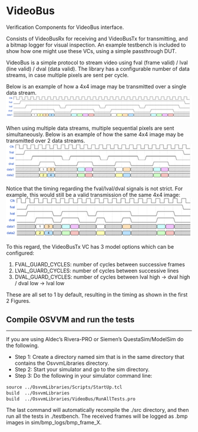 # VideoBus

Verification Components for VideoBus interface. 

Consists of VideoBusRx for receiving and VideoBusTx for transmitting, and a bitmap logger for visual inspection. An example testbench is included to show how one might use these VCs, using a simple passthrough DUT. 

VideoBus is a simple protocol to stream video using fval (frame valid) / lval (line valid) / dval (data valid). The library has a configurable number of data streams, in case multiple pixels are sent per cycle. 

Below is an example of how a 4x4 image may be transmitted over a single data stream. 
![timing diagram of clk/fval/lval/dval/data](VideoBusInterface.png)

When using multiple data streams, multiple sequential pixels are sent simultaneously. Below is an example of how the same 4x4 image may be transmitted over 2 data streams.
![timing diagram of clk/fval/lval/dval/data1/data2](VideoBusInterface_2ds.png)

Notice that the timing regarding the fval/lval/dval signals is not strict. For example, this would still be a valid transmission of the same 4x4 image:
![timing diagram of clk/fval/lval/dval/data1/data2 with non-strict timing](VideoBusInterface_timing_example.png)

To this regard, the VideoBusTx VC has 3 model options which can be configured: 
1. FVAL_GUARD_CYCLES: number of cycles between successive frames
2. LVAL_GUARD_CYCLES: number of cycles between successive lines
3. DVAL_GUARD_CYCLES: number of cycles between lval high -> dval high / dval low -> lval low

These are all set to 1 by default, resulting in the timing as shown in the first 2 Figures. 

## Compile OSVVM and run the tests
----------------------------------------------------

If you are using Aldec’s Rivera-PRO or Siemen’s QuestaSim/ModelSim do the following.

* Step 1: Create a directory named sim that is in the same directory that contains the OsvvmLibraries directory.
* Step 2: Start your simulator and go to the sim directory.
* Step 3: Do the following in your simulator command line:

```
source ../OsvvmLibraries/Scripts/StartUp.tcl
build  ../OsvvmLibraries
build  ../OsvvmLibraries/VideoBus/RunAllTests.pro
```

The last command will automatically recompile the ./src directory, and then run all the tests in ./testbench. The received frames will be logged as .bmp images in sim/bmp_logs/bmp_frame_X.